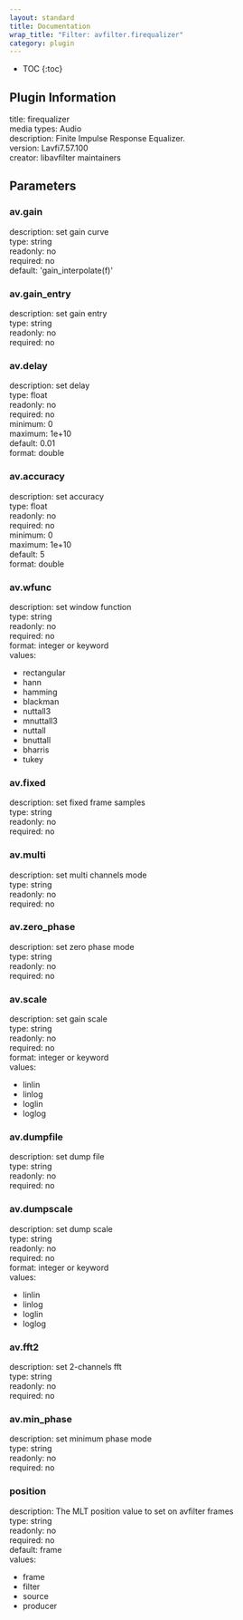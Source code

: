 ```yaml
---
layout: standard
title: Documentation
wrap_title: "Filter: avfilter.firequalizer"
category: plugin
---
```

* TOC
{:toc}

## Plugin Information

title: firequalizer  
media types:
Audio  
description: Finite Impulse Response Equalizer.  
version: Lavfi7.57.100  
creator: libavfilter maintainers  

## Parameters

### av.gain

  
description:
set gain curve  
type: string  
readonly: no  
required: no  
default: 'gain_interpolate(f)'  

### av.gain_entry

  
description:
set gain entry  
type: string  
readonly: no  
required: no  

### av.delay

  
description:
set delay  
type: float  
readonly: no  
required: no  
minimum: 0  
maximum: 1e+10  
default: 0.01  
format: double  

### av.accuracy

  
description:
set accuracy  
type: float  
readonly: no  
required: no  
minimum: 0  
maximum: 1e+10  
default: 5  
format: double  

### av.wfunc

  
description:
set window function  
type: string  
readonly: no  
required: no  
format: integer or keyword  
values:  

* rectangular
* hann
* hamming
* blackman
* nuttall3
* mnuttall3
* nuttall
* bnuttall
* bharris
* tukey

### av.fixed

  
description:
set fixed frame samples  
type: string  
readonly: no  
required: no  

### av.multi

  
description:
set multi channels mode  
type: string  
readonly: no  
required: no  

### av.zero_phase

  
description:
set zero phase mode  
type: string  
readonly: no  
required: no  

### av.scale

  
description:
set gain scale  
type: string  
readonly: no  
required: no  
format: integer or keyword  
values:  

* linlin
* linlog
* loglin
* loglog

### av.dumpfile

  
description:
set dump file  
type: string  
readonly: no  
required: no  

### av.dumpscale

  
description:
set dump scale  
type: string  
readonly: no  
required: no  
format: integer or keyword  
values:  

* linlin
* linlog
* loglin
* loglog

### av.fft2

  
description:
set 2-channels fft  
type: string  
readonly: no  
required: no  

### av.min_phase

  
description:
set minimum phase mode  
type: string  
readonly: no  
required: no  

### position

  
description:
The MLT position value to set on avfilter frames  
type: string  
readonly: no  
required: no  
default: frame  
values:  

* frame
* filter
* source
* producer

